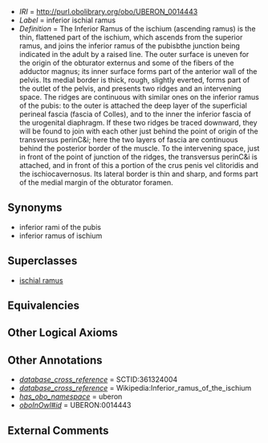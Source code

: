  * *IRI* = http://purl.obolibrary.org/obo/UBERON_0014443
 * *Label* = inferior ischial ramus
 * *Definition* = The Inferior Ramus of the ischium (ascending ramus) is the thin, flattened part of the ischium, which ascends from the superior ramus, and joins the inferior ramus of the pubisbthe junction being indicated in the adult by a raised line. The outer surface is uneven for the origin of the obturator externus and some of the fibers of the adductor magnus; its inner surface forms part of the anterior wall of the pelvis. Its medial border is thick, rough, slightly everted, forms part of the outlet of the pelvis, and presents two ridges and an intervening space. The ridges are continuous with similar ones on the inferior ramus of the pubis: to the outer is attached the deep layer of the superficial perineal fascia (fascia of Colles), and to the inner the inferior fascia of the urogenital diaphragm. If these two ridges be traced downward, they will be found to join with each other just behind the point of origin of the transversus perinC&i; here the two layers of fascia are continuous behind the posterior border of the muscle. To the intervening space, just in front of the point of junction of the ridges, the transversus perinC&i is attached, and in front of this a portion of the crus penis vel clitoridis and the ischiocavernosus. Its lateral border is thin and sharp, and forms part of the medial margin of the obturator foramen.

## Synonyms

 * inferior rami of the pubis
 * inferior ramus of ischium

## Superclasses

 * [ischial ramus](../../UBERON/41/UBERON_0014441.md)

## Equivalencies


## Other Logical Axioms


## Other Annotations

 * *[database_cross_reference](../../ef/oboInOwl#hasDbXref.md)* = SCTID:361324004
 * *[database_cross_reference](../../ef/oboInOwl#hasDbXref.md)* = Wikipedia:Inferior_ramus_of_the_ischium
 * *[has_obo_namespace](../../ce/oboInOwl#hasOBONamespace.md)* = uberon
 * *[oboInOwl#id](../../id/oboInOwl#id.md)* = UBERON:0014443

## External Comments

